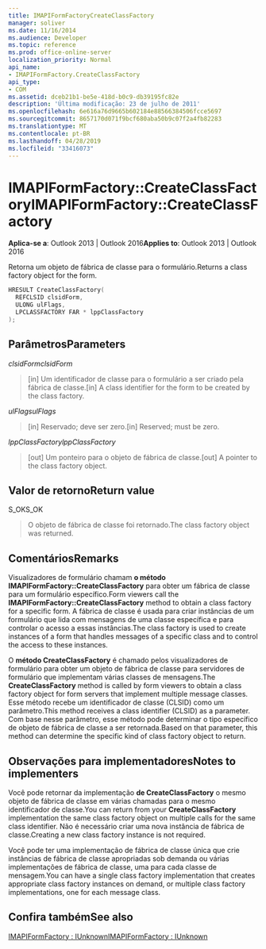 ```yaml
---
title: IMAPIFormFactoryCreateClassFactory
manager: soliver
ms.date: 11/16/2014
ms.audience: Developer
ms.topic: reference
ms.prod: office-online-server
localization_priority: Normal
api_name:
- IMAPIFormFactory.CreateClassFactory
api_type:
- COM
ms.assetid: dceb21b1-be5e-418d-b0c9-db39195fc82e
description: 'Última modificação: 23 de julho de 2011'
ms.openlocfilehash: 6e616a76d9665b602184e88566384506fcce5697
ms.sourcegitcommit: 8657170d071f9bcf680aba50b9c07f2a4fb82283
ms.translationtype: MT
ms.contentlocale: pt-BR
ms.lasthandoff: 04/28/2019
ms.locfileid: "33416073"
---
```

# <a name="imapiformfactorycreateclassfactory"></a><span data-ttu-id="6f909-103">IMAPIFormFactory::CreateClassFactory</span><span class="sxs-lookup"><span data-stu-id="6f909-103">IMAPIFormFactory::CreateClassFactory</span></span>

  
  
<span data-ttu-id="6f909-104">**Aplica-se a**: Outlook 2013 | Outlook 2016</span><span class="sxs-lookup"><span data-stu-id="6f909-104">**Applies to**: Outlook 2013 | Outlook 2016</span></span> 
  
<span data-ttu-id="6f909-105">Retorna um objeto de fábrica de classe para o formulário.</span><span class="sxs-lookup"><span data-stu-id="6f909-105">Returns a class factory object for the form.</span></span>
  
```cpp
HRESULT CreateClassFactory(
  REFCLSID clsidForm,
  ULONG ulFlags,
  LPCLASSFACTORY FAR * lppClassFactory
);
```

## <a name="parameters"></a><span data-ttu-id="6f909-106">Parâmetros</span><span class="sxs-lookup"><span data-stu-id="6f909-106">Parameters</span></span>

 <span data-ttu-id="6f909-107">_clsidForm_</span><span class="sxs-lookup"><span data-stu-id="6f909-107">_clsidForm_</span></span>
  
> <span data-ttu-id="6f909-108">[in] Um identificador de classe para o formulário a ser criado pela fábrica de classe.</span><span class="sxs-lookup"><span data-stu-id="6f909-108">[in] A class identifier for the form to be created by the class factory.</span></span>
    
 <span data-ttu-id="6f909-109">_ulFlags_</span><span class="sxs-lookup"><span data-stu-id="6f909-109">_ulFlags_</span></span>
  
> <span data-ttu-id="6f909-110">[in] Reservado; deve ser zero.</span><span class="sxs-lookup"><span data-stu-id="6f909-110">[in] Reserved; must be zero.</span></span>
    
 <span data-ttu-id="6f909-111">_lppClassFactory_</span><span class="sxs-lookup"><span data-stu-id="6f909-111">_lppClassFactory_</span></span>
  
> <span data-ttu-id="6f909-112">[out] Um ponteiro para o objeto de fábrica de classe.</span><span class="sxs-lookup"><span data-stu-id="6f909-112">[out] A pointer to the class factory object.</span></span>
    
## <a name="return-value"></a><span data-ttu-id="6f909-113">Valor de retorno</span><span class="sxs-lookup"><span data-stu-id="6f909-113">Return value</span></span>

<span data-ttu-id="6f909-114">S_OK</span><span class="sxs-lookup"><span data-stu-id="6f909-114">S_OK</span></span> 
  
> <span data-ttu-id="6f909-115">O objeto de fábrica de classe foi retornado.</span><span class="sxs-lookup"><span data-stu-id="6f909-115">The class factory object was returned.</span></span>
    
## <a name="remarks"></a><span data-ttu-id="6f909-116">Comentários</span><span class="sxs-lookup"><span data-stu-id="6f909-116">Remarks</span></span>

<span data-ttu-id="6f909-117">Visualizadores de formulário chamam **o método IMAPIFormFactory::CreateClassFactory** para obter um fábrica de classe para um formulário específico.</span><span class="sxs-lookup"><span data-stu-id="6f909-117">Form viewers call the **IMAPIFormFactory::CreateClassFactory** method to obtain a class factory for a specific form.</span></span> <span data-ttu-id="6f909-118">A fábrica de classe é usada para criar instâncias de um formulário que lida com mensagens de uma classe específica e para controlar o acesso a essas instâncias.</span><span class="sxs-lookup"><span data-stu-id="6f909-118">The class factory is used to create instances of a form that handles messages of a specific class and to control the access to these instances.</span></span> 
  
<span data-ttu-id="6f909-119">O **método CreateClassFactory** é chamado pelos visualizadores de formulário para obter um objeto de fábrica de classe para servidores de formulário que implementam várias classes de mensagens.</span><span class="sxs-lookup"><span data-stu-id="6f909-119">The **CreateClassFactory** method is called by form viewers to obtain a class factory object for form servers that implement multiple message classes.</span></span> <span data-ttu-id="6f909-120">Esse método recebe um identificador de classe (CLSID) como um parâmetro.</span><span class="sxs-lookup"><span data-stu-id="6f909-120">This method receives a class identifier (CLSID) as a parameter.</span></span> <span data-ttu-id="6f909-121">Com base nesse parâmetro, esse método pode determinar o tipo específico de objeto de fábrica de classe a ser retornada.</span><span class="sxs-lookup"><span data-stu-id="6f909-121">Based on that parameter, this method can determine the specific kind of class factory object to return.</span></span> 
  
## <a name="notes-to-implementers"></a><span data-ttu-id="6f909-122">Observações para implementadores</span><span class="sxs-lookup"><span data-stu-id="6f909-122">Notes to implementers</span></span>

<span data-ttu-id="6f909-123">Você pode retornar da implementação **de CreateClassFactory** o mesmo objeto de fábrica de classe em várias chamadas para o mesmo identificador de classe.</span><span class="sxs-lookup"><span data-stu-id="6f909-123">You can return from your **CreateClassFactory** implementation the same class factory object on multiple calls for the same class identifier.</span></span> <span data-ttu-id="6f909-124">Não é necessário criar uma nova instância de fábrica de classe.</span><span class="sxs-lookup"><span data-stu-id="6f909-124">Creating a new class factory instance is not required.</span></span> 
  
<span data-ttu-id="6f909-125">Você pode ter uma implementação de fábrica de classe única que crie instâncias de fábrica de classe apropriadas sob demanda ou várias implementações de fábrica de classe, uma para cada classe de mensagem.</span><span class="sxs-lookup"><span data-stu-id="6f909-125">You can have a single class factory implementation that creates appropriate class factory instances on demand, or multiple class factory implementations, one for each message class.</span></span>
  
## <a name="see-also"></a><span data-ttu-id="6f909-126">Confira também</span><span class="sxs-lookup"><span data-stu-id="6f909-126">See also</span></span>



[<span data-ttu-id="6f909-127">IMAPIFormFactory : IUnknown</span><span class="sxs-lookup"><span data-stu-id="6f909-127">IMAPIFormFactory : IUnknown</span></span>](imapiformfactoryiunknown.md)

